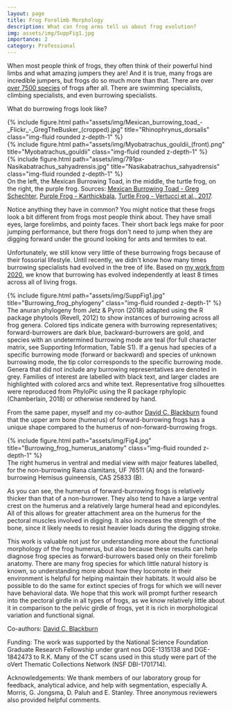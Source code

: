 ```yaml
---
layout: page
title: Frog Forelimb Morphology
description: What can frog arms tell us about frog evolution?
img: assets/img/SuppFig1.jpg
importance: 2
category: Professional
---
```


When most people think of frogs, they often think of their powerful hind limbs and what amazing jumpers they are! And it is true, many frogs are incredible jumpers, but frogs do so much more than that. There are over <a href="https://amphibiaweb.org/amphibian/speciesnums.html">over 7500 species</a> of frogs after all. There are swimming specialists, climbing specialists, and even burrowing specialists.

What do burrowing frogs look like?

<div class="row">
    <div class="col-sm mt-3 mt-md-0">
        {% include figure.html path="assets/img/Mexican_burrowing_toad_-_Flickr_-_GregTheBusker_(cropped).jpg" title="Rhinophrynus_dorsalis" class="img-fluid rounded z-depth-1" %}
    </div>
    <div class="col-sm mt-3 mt-md-0">
        {% include figure.html path="assets/img/Myobatrachus_gouldii_(front).png" title="Myobatrachus_gouldii" class="img-fluid rounded z-depth-1" %}
    </div>
    <div class="col-sm mt-3 mt-md-0">
        {% include figure.html path="assets/img/791px-Nasikabatrachus_sahyadrensis.jpg" title="Nasikabatrachus_sahyadrensis" class="img-fluid rounded z-depth-1" %}
    </div>
</div>
<div class="caption">
    On the left, the Mexican Burrowing Toad, in the middle, the turtle frog, on the right, the purple frog. Sources: <a href="https://commons.wikimedia.org/wiki/File:Mexican_burrowing_toad_-_Flickr_-_GregTheBusker_%28cropped%29.jpg">Mexican Burrowing Toad - Greg Schechter</a>, <a href="https://commons.wikimedia.org/wiki/File:Nasikabatrachus_sahyadrensis.jpg">Purple Frog - Karthickbala</a>, <a href="https://en.wikipedia.org/wiki/Myobatrachus#/media/File:Myobatrachus_gouldii_(front).png">Turtle Frog - Vertucci et al., 2017</a>.
</div>

Notice anything they have in common? You might notice that these frogs look a bit different from frogs most people think about. They have small eyes, large forelimbs, and pointy faces. Their short back legs make for poor jumping performance, but there frogs don't need to jump when they are digging forward under the ground looking for ants and termites to eat.

Unfortunately, we still know very little of these burrowing frogs because of their fossorial lifestyle. Until recently, we didn't know how many times burrowing specialists had evolved in the tree of life. Based on <a href="https://academic.oup.com/biolinnean/article/131/2/291/5898439">my work from 2020</a>, we know that burrowing has evolved independently at least 8 times across all of living frogs.

<div class="row">
    <div class="col-sm mt-3 mt-md-0">
        {% include figure.html path="assets/img/SuppFig1.jpg" title="Burrowing_frog_phylogeny" class="img-fluid rounded z-depth-1" %}
    </div>
</div>
<div class="caption">
    The anuran phylogeny from Jetz & Pyron (2018) adapted using the R package phytools (Revell, 2012) to
show instances of burrowing across all frog genera. Colored tips indicate genera with burrowing representatives;
forward-burrowers are dark blue, backward-burrowers are gold, and species with an undetermined burrowing
mode are teal (for full character matrix, see Supporting Information, Table S1). If a genus had species of a specific
burrowing mode (forward or backward) and species of unknown burrowing mode, the tip color corresponds to the
specific burrowing mode. Genera that did not include any burrowing representatives are denoted in grey. Families
of interest are labelled with black text, and larger clades are highlighted with colored arcs and white text.
Representative frog silhouettes were reproduced from PhyloPic using the R package rphylopic (Chamberlain,
2018) or otherwise rendered by hand.
</div>

From the same paper, myself and my co-author <a href="https://www.floridamuseum.ufl.edu/blackburn-lab/personnel/principal-investigator/">David C. Blackburn</a> found that the upper arm bone (humerus) of forward-burrowing frogs has a unique shape compared to the humerus of non-forward-burrowing frogs.

<div class="row">
    <div class="col-sm mt-3 mt-md-0">
        {% include figure.html path="assets/img/Fig4.jpg" title="Burrowing_frog_humerus_anatomy" class="img-fluid rounded z-depth-1" %}
    </div>
</div>
<div class="caption">
    The right humerus in ventral and medial view with major features labelled, for the non-burrowing Rana clamitans, UF 76511 (A) and the forward-burrowing Hemisus guineensis, CAS 25833 (B).
</div>

As you can see, the humerus of forward-burrowing frogs is relatively thicker than that of a non-burrower. They also tend to have a large ventral crest on the humerus and a relatively large humeral head and epicondyles. All of this allows for greater attachment area on the humerus for the pectoral muscles involved in digging. It also increases the strength of the bone, since it likely needs to resist heavier loads during the digging stroke.

This work is valuable not just for understanding more about the functional morphology of the frog humerus, but also because these results can help diagnose frog species as forward-burrowers based only on their forelimb anatomy. There are many frog species for which little natural history is known, so understanding more about how they locomote in their environment is helpful for helping maintain their habitats. It would also be possible to do the same for extinct species of frogs for which we will never have behavioral data. We hope that this work will prompt further research into the pectoral girdle in all types of frogs, as we know relatively little about it in comparison to the pelvic girdle of frogs, yet it is rich in morphological variation and functional signal.

Co-authors:
<a href="https://www.floridamuseum.ufl.edu/blackburn-lab/personnel/principal-investigator/">David C. Blackburn</a>

Funding: The work was supported by the National Science Foundation Graduate Research Fellowship under grant nos DGE-1315138 and DGE-1842473 to R.K. Many of the CT scans used in this study were part of the oVert Thematic Collections Network (NSF DBI-1701714).

Acknowledgements: We thank members of our laboratory group for feedback, analytical advice, and help with segmentation, especially A. Morris, G. Jongsma, D. Paluh and E. Stanley. Three anonymous reviewers also provided helpful comments.
